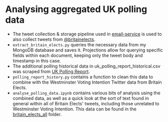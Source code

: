 # Analysing aggregated UK polling data

- The tweet collection & storage pipeline used in [email-service](https://github.com/apethani21/email-service) is used to also collect tweets from [@britainelects](https://twitter.com/britainelects).
- `extract_britain_elects.py` queries the necessary data from my MongoDB database and saves it. Projections allow for querying specific fields within each document, keeping only the tweet body and timestamp in this case.
- The additional polling historical data in uk_polling_report_historical.csv was scraped from [UK Polling Report](http://ukpollingreport.co.uk/voting-intention-2).
- `polling_report_history.py` contains a function to clean this data to combine with the Westminster Voting Intention Twitter data from Britain Elects.
- `analyse_polling_data.ipynb` contains various bits of analysis using the combined data, as well as a quick look at the sort of text found in general within all of Britain Elects' tweets, including those unrelated to Westminster Voting Intention. This data can be found in the [britain_elects_all](https://github.com/apethani21/polling-data-analysis/tree/master/britain_elects_all) folder.
